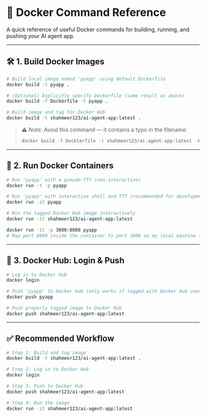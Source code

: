 # 🐳 Docker Command Reference

A quick reference of useful Docker commands for building, running, and pushing your AI agent app.

---

## 🛠️ 1. Build Docker Images

```bash
# Build local image named 'pyapp' using default Dockerfile
docker build -t pyapp .

# (Optional) Explicitly specify Dockerfile (same result as above)
docker build -f Dockerfile -t pyapp .

# Build image and tag for Docker Hub
docker build -t shahmeer123/ai-agent-app:latest .
```

> ⚠️ Note: Avoid this command — it contains a typo in the filename:
> ```bash
> docker build -f Docklerfile -t shahmeer123/ai-agent-app:latest  # Typo: 'Docklerfile'
> ```

---

## 🚀 2. Run Docker Containers

```bash
# Run 'pyapp' with a pseudo-TTY (non-interactive)
docker run -t -p pyapp

# Run 'pyapp' with interactive shell and TTY (recommended for development)
docker run -it pyapp

# Run the tagged Docker Hub image interactively
docker run -it shahmeer123/ai-agent-app:latest

docker run -it -p 3000:8000 pyapp
# Map port 8000 inside the container to port 3000 on my local machine (host)


```

---

## 🔐 3. Docker Hub: Login & Push

```bash
# Log in to Docker Hub
docker login

# Push 'pyapp' to Docker Hub (only works if tagged with Docker Hub username)
docker push pyapp

# Push properly tagged image to Docker Hub
docker push shahmeer123/ai-agent-app:latest
```

---

## ✅ Recommended Workflow

```bash
# Step 1: Build and tag image
docker build -t shahmeer123/ai-agent-app:latest .

# Step 2: Log in to Docker Hub
docker login

# Step 3: Push to Docker Hub
docker push shahmeer123/ai-agent-app:latest

# Step 4: Run the image
docker run -it shahmeer123/ai-agent-app:latest
```

